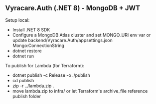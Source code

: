 Vyracare.Auth (.NET 8) - MongoDB + JWT
-------------------------------------

Setup local:
  - Install .NET 8 SDK
  - Configure a MongoDB Atlas cluster and set MONGO_URI env var or update backend/Vyracare.Auth/appsettings.json Mongo:ConnectionString
  - dotnet restore
  - dotnet run

To publish for Lambda (for Terraform):
  - dotnet publish -c Release -o ./publish
  - cd publish
  - zip -r ../lambda.zip .
  - move lambda.zip to infra/ or let Terraform's archive_file reference publish folder
